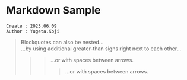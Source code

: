Markdown Sample
===
```
Create : 2023.06.09
Author : Yugeta.Koji
```

> Blockquotes can also be nested...  
> ...by using additional greater-than signs right next to each other...
>>> ...or with spaces between arrows.
>>>> ...or with spaces between arrows.
